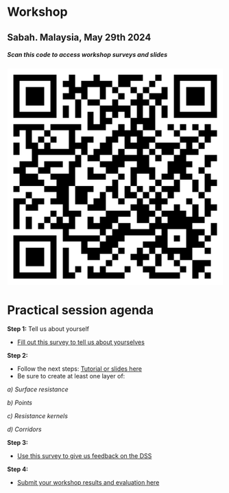 # Workshop
## Sabah. Malaysia, May 29th 2024

##### *Scan this code to access workshop surveys and slides*
![QRcode](https://github.com/connectingLandscapes/workshops/blob/main/Malaysia/Malaysia.png)


# Practical session agenda

**Step 1:** Tell us about yourself
- [Fill out this survey to tell us about yourselves](https://forms.gle/shQixpbBuxLpX3C78)


**Step 2:** 
- Follow the next steps: [Tutorial or slides here](https://docs.google.com/presentation/d/1VvDP-xnQBq_11OqGO_cignf30NjNIpiK47kwloQH66w/edit?usp=sharing)
- Be sure to create at least one layer of:
  
 *a) Surface resistance*

 *b) Points*

 *c) Resistance kernels*
 
 *d) Corridors*

**Step 3:** 
  - [Use this survey to give us feedback on the DSS](https://forms.gle/RnhJSgLn9R7o3VYV9)

**Step 4:** 
  - [Submit your workshop results and evaluation here](https://forms.gle/5i9tgQL1H5AeBMcT7)
